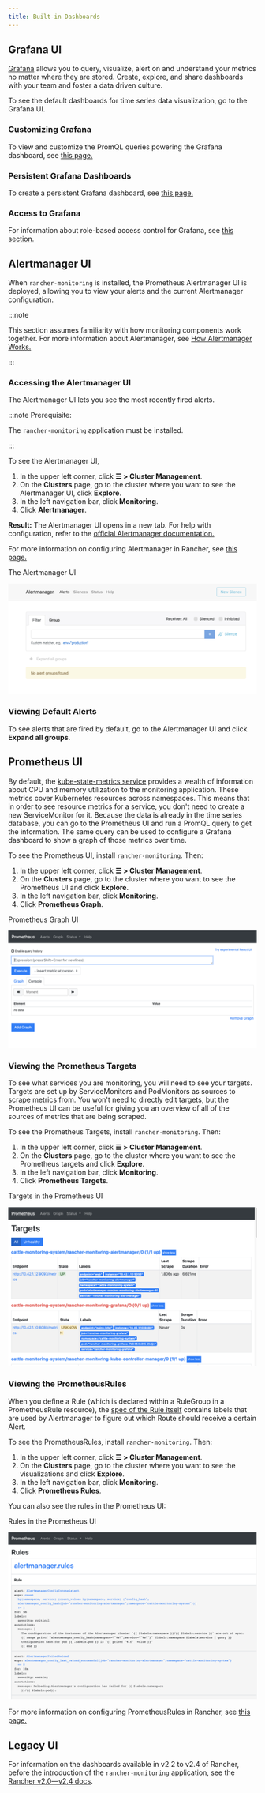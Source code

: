 ```yaml
---
title: Built-in Dashboards
---
```


<head>
  <link rel="canonical" href="https://ranchermanager.docs.rancher.com/integrations-in-rancher/monitoring-and-alerting/built-in-dashboards"/>
</head>

## Grafana UI

[Grafana](https://grafana.com/grafana/) allows you to query, visualize, alert on and understand your metrics no matter where they are stored. Create, explore, and share dashboards with your team and foster a data driven culture.

To see the default dashboards for time series data visualization, go to the Grafana UI.

### Customizing Grafana

To view and customize the PromQL queries powering the Grafana dashboard, see [this page.](customizing-dashboard/customize-grafana-dashboard.md)

### Persistent Grafana Dashboards

To create a persistent Grafana dashboard, see [this page.](customizing-dashboard/create-persistent-grafana-dashboard.md)

### Access to Grafana

For information about role-based access control for Grafana, see [this section.](rbac-for-monitoring.md#role-based-access-control-for-grafana)


## Alertmanager UI

When `rancher-monitoring` is installed, the Prometheus Alertmanager UI is deployed, allowing you to view your alerts and the current Alertmanager configuration.

:::note

This section assumes familiarity with how monitoring components work together. For more information about Alertmanager, see [How Alertmanager Works.](how-monitoring-works.md#3-how-alertmanager-works)

:::

### Accessing the Alertmanager UI

The Alertmanager UI lets you see the most recently fired alerts.

:::note Prerequisite:

The `rancher-monitoring` application must be installed.

:::

To see the Alertmanager UI,

1. In the upper left corner, click **☰ > Cluster Management**.
1. On the **Clusters** page, go to the cluster where you want to see the Alertmanager UI, click **Explore**.
1. In the left navigation bar, click **Monitoring**.
1. Click **Alertmanager**.

**Result:** The Alertmanager UI opens in a new tab. For help with configuration, refer to the [official Alertmanager documentation.](https://prometheus.io/docs/alerting/latest/alertmanager/)

For more information on configuring Alertmanager in Rancher, see [this page.](configuration/advanced/alertmanager.md)

<figcaption>The Alertmanager UI</figcaption>

![Alertmanager UI](/img/alertmanager-ui.png)


### Viewing Default Alerts

To see alerts that are fired by default, go to the Alertmanager UI and click **Expand all groups**.


## Prometheus UI

By default, the [kube-state-metrics service](https://github.com/kubernetes/kube-state-metrics) provides a wealth of information about CPU and memory utilization to the monitoring application. These metrics cover Kubernetes resources across namespaces. This means that in order to see resource metrics for a service, you don't need to create a new ServiceMonitor for it. Because the data is already in the time series database, you can go to the Prometheus UI and run a PromQL query to get the information. The same query can be used to configure a Grafana dashboard to show a graph of those metrics over time.

To see the Prometheus UI, install `rancher-monitoring`. Then:

1. In the upper left corner, click **☰ > Cluster Management**.
1. On the **Clusters** page, go to the cluster where you want to see the Prometheus UI and click **Explore**.
1. In the left navigation bar, click **Monitoring**.
1. Click **Prometheus Graph**.

<figcaption>Prometheus Graph UI</figcaption>

![Prometheus Graph UI](/img/prometheus-graph-ui.png)

### Viewing the Prometheus Targets

To see what services you are monitoring, you will need to see your targets. Targets are set up by ServiceMonitors and PodMonitors as sources to scrape metrics from. You won't need to directly edit targets, but the Prometheus UI can be useful for giving you an overview of all of the sources of metrics that are being scraped.

To see the Prometheus Targets, install `rancher-monitoring`. Then:


1. In the upper left corner, click **☰ > Cluster Management**.
1. On the **Clusters** page, go to the cluster where you want to see the Prometheus targets and click **Explore**.
1. In the left navigation bar, click **Monitoring**.
1. Click **Prometheus Targets**.

<figcaption>Targets in the Prometheus UI</figcaption>

![Prometheus Targets UI](/img/prometheus-targets-ui.png)

### Viewing the PrometheusRules

When you define a Rule (which is declared within a RuleGroup in a PrometheusRule resource), the [spec of the Rule itself](https://github.com/prometheus-operator/prometheus-operator/blob/master/Documentation/api.md#rule) contains labels that are used by Alertmanager to figure out which Route should receive a certain Alert.

To see the PrometheusRules, install `rancher-monitoring`. Then:

1. In the upper left corner, click **☰ > Cluster Management**.
1. On the **Clusters** page, go to the cluster where you want to see the visualizations and click **Explore**.
1. In the left navigation bar, click **Monitoring**.
1. Click **Prometheus Rules**.

You can also see the rules in the Prometheus UI:

<figcaption>Rules in the Prometheus UI</figcaption>

![PrometheusRules UI](/img/prometheus-rules-ui.png)

For more information on configuring PrometheusRules in Rancher, see [this page.](configuration/advanced/prometheusrules.md)

## Legacy UI

For information on the dashboards available in v2.2 to v2.4 of Rancher, before the introduction of the `rancher-monitoring` application, see the [Rancher v2.0—v2.4 docs](/versioned_docs/version-2.0-2.4/explanations/integrations-in-rancher/cluster-monitoring/viewing-metrics.md).
